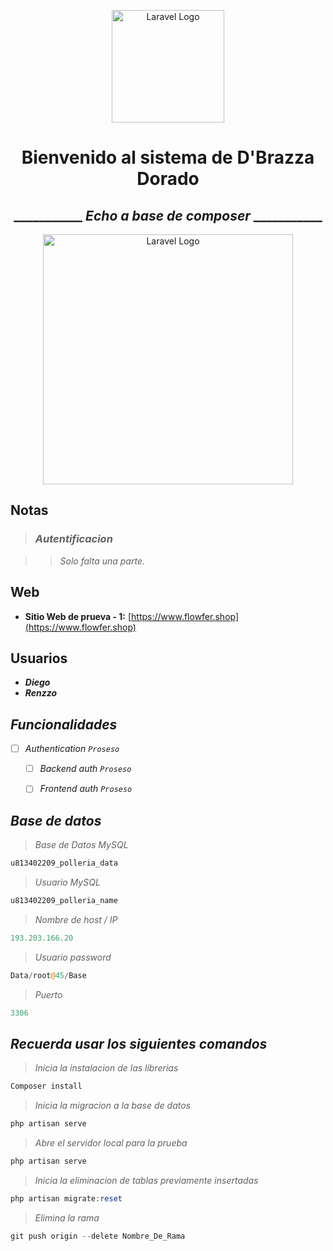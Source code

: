 <p align="center"><a href="https://laravel.com" target="_blank"><img src="https://corp-agroplant-sac.store/Logo.ico" width="180" alt="Laravel Logo"></a></p>

<p align="center">
<h1 align="center">Bienvenido al sistema de D'Brazza Dorado</h1>
</p>


## <h2 align="center">___________ _Echo a base de composer_ ___________</h2>
 <p align="center"><a href="https://laravel.com" target="_blank"><img src="https://raw.githubusercontent.com/laravel/art/master/logo-lockup/5%20SVG/2%20CMYK/1%20Full%20Color/laravel-logolockup-cmyk-red.svg" width="400" alt="Laravel Logo"></a></p>


## Notas

>### _Autentificacion_

>>_Solo falta una parte._


## Web

- **Sitio Web de prueva - 1:** [https://www.flowfer.shop](https://www.flowfer.shop)


## Usuarios

- _**Diego**_
- _**Renzzo**_

 

 ## _Funcionalidades_
- [ ] _Authentication `Proseso`_

    - [ ] _Backend auth `Proseso`_
          
    - [ ] _Frontend auth `Proseso`_
          

## _Base de datos_
>_Base de Datos MySQL_
```php
u813402209_polleria_data
```
>_Usuario MySQL_
```php
u813402209_polleria_name
```
>_Nombre de host / IP_
```php
193.203.166.20
```
>_Usuario password_
```php
Data/root@45/Base
```
>_Puerto_
```php
3306
```
## _Recuerda usar los siguientes comandos_

>_Inicia la instalacion de las librerias_
```php
Composer install
```
>_Inicia la migracion a la base de datos_
```php
php artisan serve
```
>_Abre el servidor local para la prueba_
```php
php artisan serve
```
>_Inicia la eliminacion de tablas previamente insertadas_
```php
php artisan migrate:reset
```
>_Elimina la rama_
```php
git push origin --delete Nombre_De_Rama
```
